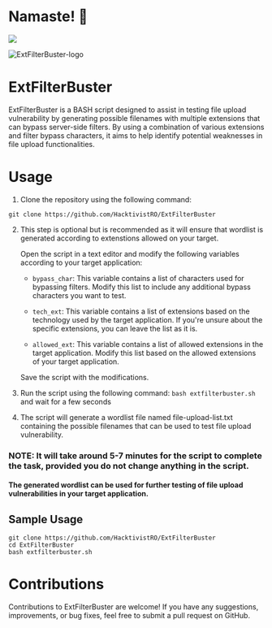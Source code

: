 # Namaste! 🙏

![](https://komarev.com/ghpvc/?username=HacktivistRO&style=for-the-badge)

![ExtFilterBuster-logo](https://github.com/HacktivistRO/ExtFilterBuster/assets/49992837/8fb1334c-983b-40b4-92fe-9434f91dfdb5)


# ExtFilterBuster
ExtFilterBuster is a BASH script designed to assist in testing file upload vulnerability by generating possible filenames with multiple extensions that can bypass server-side filters. By using a combination of various extensions and filter bypass characters, it aims to help identify potential weaknesses in file upload functionalities.

# Usage
1) Clone the repository using the following command:

`git clone https://github.com/HacktivistRO/ExtFilterBuster`

2) This step is optional but is recommended as it will ensure that wordlist is generated according to extenstions allowed on your target.

   Open the script in a text editor and modify the following variables according to your target application:  

   * `bypass_char`: This variable contains a list of characters used for bypassing filters. Modify this list to include any additional bypass characters you want to test.  

   * `tech_ext`: This variable contains a list of extensions based on the technology used by the target application. If you're unsure about the specific extensions, you can leave the list as it is.  

   * `allowed_ext`: This variable contains a list of allowed extensions in the target application. Modify this list based on the allowed extensions of your target application.

    Save the script with the modifications.

3) Run the script using the following command: `bash extfilterbuster.sh` and wait for a few seconds
4) The script will generate a wordlist file named file-upload-list.txt containing the possible filenames that can be used to test file upload vulnerability.

### NOTE: It will take around 5-7 minutes for the script to complete the task, provided you do not change anything in the script.

#### The generated wordlist can be used for further testing of file upload vulnerabilities in your target application.

## Sample Usage
```
git clone https://github.com/HacktivistRO/ExtFilterBuster
cd ExtFilterBuster
bash extfilterbuster.sh
```
# Contributions
Contributions to ExtFilterBuster are welcome! If you have any suggestions, improvements, or bug fixes, feel free to submit a pull request on GitHub.
